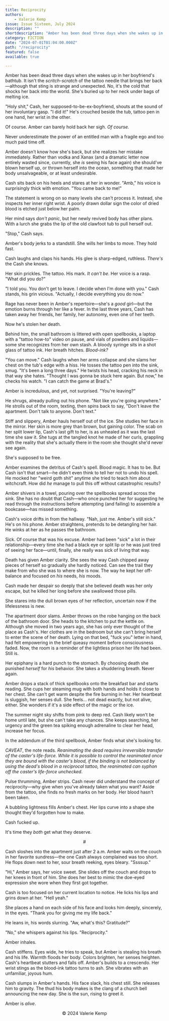 ```yaml
---
title: Reciprocity
authors:
    - Valerie Kemp
issue: Issue Sixteen, July 2024
description: "" 
shortdescription: "Amber has been dead three days when she wakes up in her boyfriend's bathtub. It isn't the <em>scritch-scratch</em> of the tattoo needle that brings her back—although that sting is strange and unexpected. No, it's the cold that shocks her back into the world. She's buried up to her neck under bags of melting ice. <p>&quot;Holy shit,&quot; Cash, her supposed-to-be-ex-boyfriend, shouts at the sound of her involuntary gasp. &quot;I did it!&quot; He's crouched beside the tub, tattoo pen in one hand, her wrist in the other.</p> <p>Of course. Amber can barely hold back her sigh. <em>Of course.</em></p> <p>Never underestimate the power of an entitled man with a fragile ego and too much paid time off.</p>"
category: FICTION
date: "2024-07-01T01:04:00.000Z"
path: "/reciprocity"
featured: false
available: true

---
```


Amber has been dead three days when she wakes up in her boyfriend's
bathtub. It isn't the *scritch-scratch* of the tattoo needle that brings
her back—although that sting is strange and unexpected. No, it's the
cold that shocks her back into the world. She's buried up to her neck
under bags of melting ice.

"Holy shit," Cash, her supposed-to-be-ex-boyfriend, shouts at the sound
of her involuntary gasp. "I did it!" He's crouched beside the tub,
tattoo pen in one hand, her wrist in the other.

Of course. Amber can barely hold back her sigh. *Of course.*

Never underestimate the power of an entitled man with a fragile ego and
too much paid time off.

Amber doesn't know how she's back, but she realizes her mistake
immediately. Rather than vodka and Xanax (and a dramatic letter now
entirely wasted since, currently, she *is* seeing his face again) she
should've blown herself up, or thrown herself into the ocean, something
that made her body unsalvageable, or at least undesirable.

Cash sits back on his heels and stares at her in wonder. "Amb," his
voice is surprisingly thick with emotion. "You came back to me!"

The statement is wrong on so many levels she can't process it. Instead,
she inspects her inner right wrist. A poorly drawn dollar sign the color
of dried blood is etched just below her palm.

Her mind says *don't panic*, but her newly revived body has other plans.
With a lurch she grabs the lip of the old clawfoot tub to pull herself
out.

"Stop," Cash says.

Amber's body jerks to a standstill. She wills her limbs to move. They
hold fast.

Cash laughs and claps his hands. His glee is sharp-edged, ruthless.
*There's* the Cash she knows.

Her skin prickles. The tattoo. His mark. *It can't be*. Her voice is a
rasp. "What did you do?"

"I told you. You don't get to leave. I decide when I'm done with you."
Cash stands, his grin vicious. "Actually, I decide everything you do
now."

Rage has never been in Amber's repertoire—she's a *good* girl—but
the emotion burns through her like a fever. In the last three years,
Cash has taken away her friends, her family, her autonomy, even one of
her teeth.

Now he's stolen her death.

Behind him, the small bathroom is littered with open spellbooks, a
laptop with a "tattoo how-to" video on pause, and vials of powders and
liquids—some she recognizes from her own stash. A bloody syringe sits
in a shot glass of tattoo ink. Her breath hitches. *Blood-ink?*

"You can move." Cash laughs when her arms collapse and she slams her
chest on the tub's edge with a hiss. He tosses the tattoo pen into the
sink, smug. "It's been a long three days." He twists his head, cracking
his neck in that way she hates. "Thought I was gonna be stuck here
again. But now," he checks his watch. "I can catch the game at Brad's."

Amber is incredulous, and yet, not surprised. "You're leaving?"

He shrugs, already pulling out his phone. "Not like you're going
anywhere." He strolls out of the room, texting, then spins back to say,
"Don't leave the apartment. Don't talk to anyone. Don't text."

Stiff and slippery, Amber hauls herself out of the ice. She studies her
face in the mirror. Her skin is more grey than brown, but gaining color.
The scab on her split lower lip, Cash's last gift to her, is as unhealed
as it was the last time she saw it. She tugs at the tangled knot he made
of her curls, grappling with the reality that she's actually there in
the room she thought she'd never see again.

She's supposed to be free.

Amber examines the detritus of Cash's spell. Blood magic. It has to be.
But Cash isn't that smart—he didn't even think to tell her not to undo
his spell. He mocked her "weird goth shit" anytime she tried to teach
him about witchcraft. How did *he* manage to pull this off without
catastrophic results?

Amber shivers in a towel, pouring over the spellbooks spread across the
sink. She has no doubt that Cash—who once punched her for suggesting
he read through the instructions before attempting (and failing) to
assemble a bookcase—has missed something.

Cash's voice drifts in from the hallway. "Nah, just me. Amber's still
sick." He's on his phone. Amber straightens, pretends to be detangling
her hair. He winks at her as he passes the bathroom.

Sick. Of course that was his excuse. Amber had been "sick" a lot in
their relationship—every time she had a black eye or split lip or he
was just tired of seeing her face—until, finally, she really was sick
of living that way.

Death has given Amber clarity. She sees the way Cash chipped away pieces
of herself so gradually she hardly noticed. Can see the trail they make
from who she was to where she is now. The way he kept her off-balance
and focused on *his* needs, *his* moods.

Cash made her despair so deeply that she believed death was her only
escape, but he killed her long before she swallowed those pills.

She stares into the dull brown eyes of her reflection, uncertain now if
the lifelessness is new.

The apartment door slams. Amber throws on the robe hanging on the back
of the bathroom door. She heads to the kitchen to put the kettle on.
Although she moved in two years ago, she has only ever thought of the
place as Cash's. Her clothes are in the bedroom but she can't bring
herself to enter the scene of her death. Lying on that bed, "fuck you"
letter in hand, had felt empowering in the brief queasy moment before
consciousness faded. Now, the room is a reminder of the lightless prison
her life had been. Still is.

Her epiphany is a hard punch to the stomach. By choosing death she
punished *herself* for *his* behavior. She takes a shuddering breath.
Never again.

Amber drops a stack of thick spellbooks onto the breakfast bar and
starts reading. She cups her steaming mug with both hands and holds it
close to her chest. She can't get warm despite the fire burning in her.
Her heartbeat is sluggish, her senses dull. She feels... not dead
exactly, but not alive, either. She wonders if it's a side effect of the
magic or the ice.

The summer night sky shifts from pink to deep red. Cash likely won't be
home until late, but she can't take any chances. She keeps searching,
her urgency and the green tea spiking enough adrenaline to clear her
head, increase her focus.

In the addendum of the third spellbook, Amber finds what she's looking
for.

*CAVEAT*, the note reads. *Reanimating the dead requires irreversible transfer of the caster's life-force. While it is possible to control the reanimated once they are bound with the caster's blood, if the binding is not balanced by using the dead's blood in a reciprocal tattoo, the reanimated can syphon off the caster's life-force unchecked*.

Pulse thrumming, Amber strips. Cash never did understand the concept of
reciprocity—why give when you've already taken what you want? Aside
from the tattoo, she finds no fresh marks on her body. Her blood hasn't
been taken.

A bubbling lightness fills Amber's chest. Her lips curve into a shape
she thought they'd forgotten how to make.

Cash fucked up.

It's time they *both* get what they deserve.

<p style="text-align: center;">#</p>

Cash sloshes into the apartment just after 2 a.m. Amber waits on the
couch in her favorite sundress—the one Cash always complained was too
short. He flops down next to her, sour breath reeking, eyes bleary.
"Ssssup."

"Hi," Amber says, her voice sweet. She slides off the couch and drops to
her knees in front of him. She does her best to mimic the doe-eyed
expression she wore when they first got together.

Cash is too focused on her current location to notice. He licks his lips
and grins down at her. "Hell yeah."

She places a hand on each side of his face and looks him deeply,
sincerely, in the eyes. "Thank you for giving me my life back."

He leans in, his words slurring. "Aw, what's this? Gratitude?"

"No," she whispers against his lips. "Reciprocity."

Amber inhales.

Cash stiffens. Eyes wide, he tries to speak, but Amber is stealing his
breath and his life. Warmth floods her body. Colors brighten, her senses
heighten. Cash's heartbeat stutters and falls off. Amber's builds to a
crescendo. Her wrist stings as the blood-ink tattoo turns to ash. She
vibrates with an unfamiliar, joyous hum.

Cash slumps in Amber's hands. His face slack, his chest still. She
releases him to gravity. The thud his body makes is the clang of a
church bell announcing the new day. She is the sun, rising to greet it.

Amber is *alive*.


<p style="text-align: center;">© 2024 Valerie Kemp</p>


